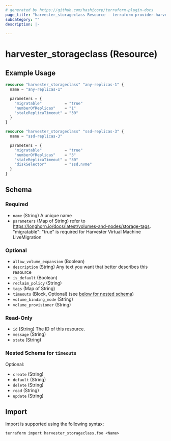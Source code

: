 ```yaml
---
# generated by https://github.com/hashicorp/terraform-plugin-docs
page_title: "harvester_storageclass Resource - terraform-provider-harvester"
subcategory: ""
description: |-
  
---
```


# harvester_storageclass (Resource)



## Example Usage

```terraform
resource "harvester_storageclass" "any-replicas-1" {
  name = "any-replicas-1"

  parameters = {
    "migratable"          = "true"
    "numberOfReplicas"    = "1"
    "staleReplicaTimeout" = "30"
  }
}

resource "harvester_storageclass" "ssd-replicas-3" {
  name = "ssd-replicas-3"

  parameters = {
    "migratable"          = "true"
    "numberOfReplicas"    = "3"
    "staleReplicaTimeout" = "30"
    "diskSelector"        = "ssd,nvme"
  }
}
```

<!-- schema generated by tfplugindocs -->
## Schema

### Required

- `name` (String) A unique name
- `parameters` (Map of String) refer to https://longhorn.io/docs/latest/volumes-and-nodes/storage-tags. "migratable": "true" is required for Harvester Virtual Machine LiveMigration

### Optional

- `allow_volume_expansion` (Boolean)
- `description` (String) Any text you want that better describes this resource
- `is_default` (Boolean)
- `reclaim_policy` (String)
- `tags` (Map of String)
- `timeouts` (Block, Optional) (see [below for nested schema](#nestedblock--timeouts))
- `volume_binding_mode` (String)
- `volume_provisioner` (String)

### Read-Only

- `id` (String) The ID of this resource.
- `message` (String)
- `state` (String)

<a id="nestedblock--timeouts"></a>
### Nested Schema for `timeouts`

Optional:

- `create` (String)
- `default` (String)
- `delete` (String)
- `read` (String)
- `update` (String)

## Import

Import is supported using the following syntax:

```shell
terraform import harvester_storageclass.foo <Name>
```
